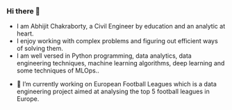 ### Hi there 👋

<!--
**mraabhijit/mraabhijit** is a ✨ _special_ ✨ repository because its `README.md` (this file) appears on your GitHub profile.

Here are some ideas to get you started:


- 🌱 I’m currently learning ...
- 👯 I’m looking to collaborate on ...
- 🤔 I’m looking for help with ...
- 💬 Ask me about ...
- 📫 How to reach me: ...
- 😄 Pronouns: ...
- ⚡ Fun fact: ...
-->
* I am Abhijit Chakraborty, a Civil Engineer by education and an analytic at heart. 
* I enjoy working with complex problems and figuring out efficient ways of solving them.
* I am well versed in Python programming, data analytics, data engineering techniques, machine learning algorithms, deep learning and some techniques of MLOps..

- 🔭 I’m currently working on European Football Leagues which is a data engineering project aimed at analysing the top 5 football leagues in Europe.
